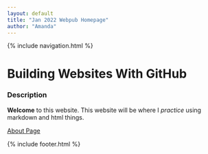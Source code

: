 ```yaml
---
layout: default
title: "Jan 2022 Webpub Homepage"
author: "Amanda"
---
```


{% include navigation.html %}

# Building Websites With GitHub

### Description

**Welcome** to this website. This website will be where I *practice* using markdown and html things. 

[About Page](about.md)

{% include footer.html %}
